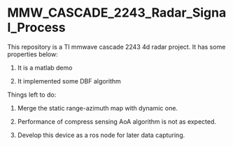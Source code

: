 # MMW_CASCADE_2243_Radar_Signal_Process

This repository is a TI mmwave cascade 2243 4d radar project. It has some properties below:

1. It is a matlab demo

2. It implemented some DBF algorithm

Things left to do:

1. Merge the static range-azimuth map with dynamic one.

2. Performance of compress sensing AoA algorithm is not as expected.

3. Develop this device as a ros node for later data capturing.
